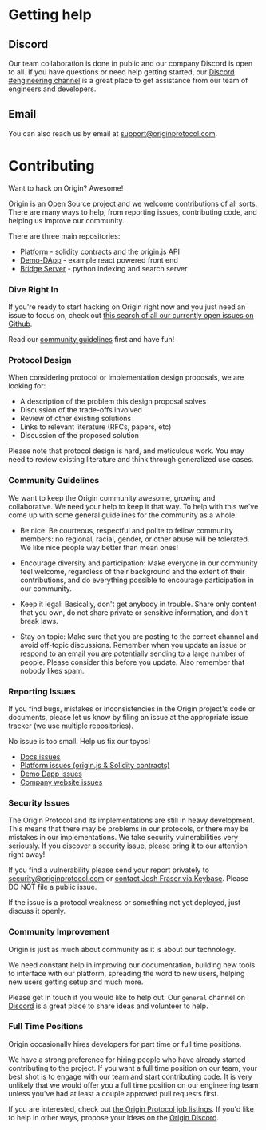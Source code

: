 # Getting help

## Discord

Our team collaboration is done in public and our company Discord is open to all. If you have questions or need help getting started, our [Discord #engineering channel](https://www.originprotocol.com/discord) is a great place to get assistance from our team of engineers and developers.

## Email

You can also reach us by email at [support@originprotocol.com](mailto:support@originprotocol.com).

# Contributing

Want to hack on Origin? Awesome!

Origin is an Open Source project and we welcome contributions of all sorts.
There are many ways to help, from reporting issues, contributing code, and
helping us improve our community.

There are three main repositories:

- [Platform](https://github.com/OriginProtocol/platform) - solidity contracts and the origin.js API
- [Demo-DApp](https://github.com/OriginProtocol/demo-dapp) - example react powered front end 
- [Bridge Server](https://github.com/OriginProtocol/bridge-server) - python indexing and search server

### Dive Right In

If you're ready to start hacking on Origin right now and you just need an issue to focus on, check out [this search of all our currently open issues on Github](https://github.com/search?utf8=%E2%9C%93&q=user%3AOriginProtocol+is%3Aopen+&type=Issues).

Read our [community guidelines](#community-guidelines) first and have fun!

### Protocol Design

When considering protocol or implementation design proposals, we are looking for:

- A description of the problem this design proposal solves
- Discussion of the trade-offs involved
- Review of other existing solutions
- Links to relevant literature (RFCs, papers, etc)
- Discussion of the proposed solution

Please note that protocol design is hard, and meticulous work. You may need to review existing literature and think through generalized use cases.

### Community Guidelines

We want to keep the Origin community awesome, growing and collaborative. We need your help to keep it that way. To help with this we've come up with some general guidelines for the community as a whole:

- Be nice: Be courteous, respectful and polite to fellow community members: no regional, racial, gender, or other abuse will be tolerated. We like nice people way better than mean ones!

- Encourage diversity and participation: Make everyone in our community feel welcome, regardless of their background and the extent of their contributions, and do everything possible to encourage participation in our community.

- Keep it legal: Basically, don't get anybody in trouble. Share only content that you own, do not share private or sensitive information, and don't break laws.

- Stay on topic: Make sure that you are posting to the correct channel and avoid off-topic discussions. Remember when you update an issue or respond to an email you are potentially sending to a large number of people. Please consider this before you update. Also remember that nobody likes spam.

### Reporting Issues

If you find bugs, mistakes or inconsistencies in the Origin project's code or
documents, please let us know by filing an issue at the appropriate issue
tracker (we use multiple repositories). 

<aside class="notice">
No issue is too small. Help us fix our tpyos!
</aside>

 - [Docs issues](https://github.com/OriginProtocol/docs/issues)
 - [Platform issues (origin.js & Solidity contracts)](https://github.com/OriginProtocol/platform/issues)
 - [Demo Dapp issues](https://github.com/OriginProtocol/demo-dapp/issues)
 - [Company website issues](https://github.com/OriginProtocol/company-website/issues)

### Security Issues

The Origin Protocol and its implementations are still in heavy development. This means that there may be problems in our protocols, or there may be mistakes in our implementations. We take security vulnerabilities very seriously. If you discover a security issue, please bring it to our attention right away!

If you find a vulnerability please send your report privately to [security@originprotocol.com](mailto:security@originprotocol.com) or [contact Josh Fraser via Keybase](https://keybase.io/joshfraser). Please DO NOT file a public issue.

If the issue is a protocol weakness or something not yet deployed, just discuss it openly.

### Community Improvement

Origin is just as much about community as it is about our technology.

We need constant help in improving our documentation, building new tools to interface with our platform, spreading the word to new users, helping new users getting setup and much more.

Please get in touch if you would like to help out. Our `general` channel on [Discord](#discord) is a great place to share ideas and volunteer to help.

### Full Time Positions

Origin occasionally hires developers for part time or full time positions. 

We have a strong preference for hiring people who have already started contributing to the project. If you want a full time position on our team, your best shot is to engage with our team and start contributing code. It is very unlikely that we would offer you a full time position on our engineering team unless you've had at least a couple approved pull requests first. 

If you are interested, check out [the Origin Protocol job listings](https://angel.co/originprotocol/jobs). If you'd like to help in other ways, propose your ideas on the [Origin Discord](#discord).
